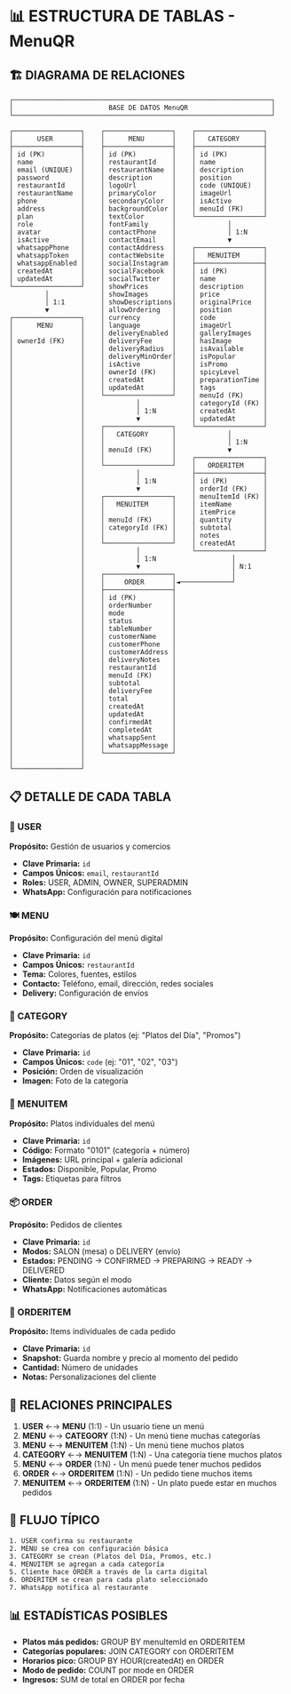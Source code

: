 # 📊 ESTRUCTURA DE TABLAS - MenuQR

## 🏗️ DIAGRAMA DE RELACIONES

```
┌─────────────────────────────────────────────────────────────────┐
│                        BASE DE DATOS MenuQR                     │
└─────────────────────────────────────────────────────────────────┘

┌─────────────────┐    ┌─────────────────┐    ┌─────────────────┐
│      USER       │    │      MENU       │    │   CATEGORY      │
├─────────────────┤    ├─────────────────┤    ├─────────────────┤
│ id (PK)         │    │ id (PK)         │    │ id (PK)         │
│ name            │    │ restaurantId    │    │ name            │
│ email (UNIQUE)  │    │ restaurantName  │    │ description     │
│ password        │    │ description     │    │ position        │
│ restaurantId    │    │ logoUrl         │    │ code (UNIQUE)   │
│ restaurantName  │    │ primaryColor    │    │ imageUrl        │
│ phone           │    │ secondaryColor  │    │ isActive        │
│ address         │    │ backgroundColor │    │ menuId (FK)     │
│ plan            │    │ textColor       │    └─────────────────┘
│ role            │    │ fontFamily      │             │
│ avatar          │    │ contactPhone    │             │ 1:N
│ isActive        │    │ contactEmail    │             ▼
│ whatsappPhone   │    │ contactAddress  │    ┌─────────────────┐
│ whatsappToken   │    │ contactWebsite  │    │   MENUITEM      │
│ whatsappEnabled │    │ socialInstagram │    ├─────────────────┤
│ createdAt       │    │ socialFacebook  │    │ id (PK)         │
│ updatedAt       │    │ socialTwitter   │    │ name            │
└─────────────────┘    │ showPrices      │    │ description     │
         │             │ showImages      │    │ price           │
         │ 1:1         │ showDescriptions│    │ originalPrice   │
         ▼             │ allowOrdering   │    │ position        │
┌─────────────────┐    │ currency        │    │ code            │
│      MENU       │    │ language        │    │ imageUrl        │
│                 │    │ deliveryEnabled │    │ galleryImages   │
│ ownerId (FK)    │    │ deliveryFee     │    │ hasImage        │
│                 │    │ deliveryRadius  │    │ isAvailable     │
│                 │    │ deliveryMinOrder│    │ isPopular       │
│                 │    │ isActive        │    │ isPromo         │
│                 │    │ ownerId (FK)    │    │ spicyLevel      │
│                 │    │ createdAt       │    │ preparationTime │
│                 │    │ updatedAt       │    │ tags            │
│                 │    └─────────────────┘    │ menuId (FK)     │
│                 │             │             │ categoryId (FK) │
│                 │             │ 1:N         │ createdAt       │
│                 │             ▼             │ updatedAt       │
│                 │    ┌─────────────────┐    └─────────────────┘
│                 │    │   CATEGORY      │             │
│                 │    │                 │             │ 1:N
│                 │    │ menuId (FK)     │             ▼
│                 │    │                 │    ┌─────────────────┐
│                 │    └─────────────────┘    │   ORDERITEM     │
│                 │             │             ├─────────────────┤
│                 │             │ 1:N         │ id (PK)         │
│                 │             ▼             │ orderId (FK)    │
│                 │    ┌─────────────────┐    │ menuItemId (FK) │
│                 │    │   MENUITEM      │    │ itemName        │
│                 │    │                 │    │ itemPrice       │
│                 │    │ menuId (FK)     │    │ quantity        │
│                 │    │ categoryId (FK) │    │ subtotal        │
│                 │    │                 │    │ notes           │
│                 │    └─────────────────┘    │ createdAt       │
│                 │             │             └─────────────────┘
│                 │             │ 1:N                   │
│                 │             ▼                       │ N:1
│                 │    ┌─────────────────┐              │
│                 │    │     ORDER       │◄─────────────┘
│                 │    ├─────────────────┤
│                 │    │ id (PK)         │
│                 │    │ orderNumber     │
│                 │    │ mode            │
│                 │    │ status          │
│                 │    │ tableNumber     │
│                 │    │ customerName    │
│                 │    │ customerPhone   │
│                 │    │ customerAddress │
│                 │    │ deliveryNotes   │
│                 │    │ restaurantId    │
│                 │    │ menuId (FK)     │
│                 │    │ subtotal        │
│                 │    │ deliveryFee     │
│                 │    │ total           │
│                 │    │ createdAt       │
│                 │    │ updatedAt       │
│                 │    │ confirmedAt     │
│                 │    │ completedAt     │
│                 │    │ whatsappSent    │
│                 │    │ whatsappMessage │
│                 │    └─────────────────┘
│                 │
└─────────────────┘
```

## 📋 DETALLE DE CADA TABLA

### 👤 USER
**Propósito:** Gestión de usuarios y comercios
- **Clave Primaria:** `id`
- **Campos Únicos:** `email`, `restaurantId`
- **Roles:** USER, ADMIN, OWNER, SUPERADMIN
- **WhatsApp:** Configuración para notificaciones

### 🍽️ MENU
**Propósito:** Configuración del menú digital
- **Clave Primaria:** `id`
- **Campos Únicos:** `restaurantId`
- **Tema:** Colores, fuentes, estilos
- **Contacto:** Teléfono, email, dirección, redes sociales
- **Delivery:** Configuración de envíos

### 📂 CATEGORY
**Propósito:** Categorías de platos (ej: "Platos del Día", "Promos")
- **Clave Primaria:** `id`
- **Campos Únicos:** `code` (ej: "01", "02", "03")
- **Posición:** Orden de visualización
- **Imagen:** Foto de la categoría

### 🍴 MENUITEM
**Propósito:** Platos individuales del menú
- **Clave Primaria:** `id`
- **Código:** Formato "0101" (categoría + número)
- **Imágenes:** URL principal + galería adicional
- **Estados:** Disponible, Popular, Promo
- **Tags:** Etiquetas para filtros

### 📦 ORDER
**Propósito:** Pedidos de clientes
- **Clave Primaria:** `id`
- **Modos:** SALON (mesa) o DELIVERY (envío)
- **Estados:** PENDING → CONFIRMED → PREPARING → READY → DELIVERED
- **Cliente:** Datos según el modo
- **WhatsApp:** Notificaciones automáticas

### 🛒 ORDERITEM
**Propósito:** Items individuales de cada pedido
- **Clave Primaria:** `id`
- **Snapshot:** Guarda nombre y precio al momento del pedido
- **Cantidad:** Número de unidades
- **Notas:** Personalizaciones del cliente

## 🔗 RELACIONES PRINCIPALES

1. **USER** ←→ **MENU** (1:1) - Un usuario tiene un menú
2. **MENU** ←→ **CATEGORY** (1:N) - Un menú tiene muchas categorías
3. **MENU** ←→ **MENUITEM** (1:N) - Un menú tiene muchos platos
4. **CATEGORY** ←→ **MENUITEM** (1:N) - Una categoría tiene muchos platos
5. **MENU** ←→ **ORDER** (1:N) - Un menú puede tener muchos pedidos
6. **ORDER** ←→ **ORDERITEM** (1:N) - Un pedido tiene muchos items
7. **MENUITEM** ←→ **ORDERITEM** (1:N) - Un plato puede estar en muchos pedidos

## 🎯 FLUJO TÍPICO

```
1. USER confirma su restaurante
2. MENU se crea con configuración básica
3. CATEGORY se crean (Platos del Día, Promos, etc.)
4. MENUITEM se agregan a cada categoría
5. Cliente hace ORDER a través de la carta digital
6. ORDERITEM se crean para cada plato seleccionado
7. WhatsApp notifica al restaurante
```

## 📊 ESTADÍSTICAS POSIBLES

- **Platos más pedidos:** GROUP BY menuItemId en ORDERITEM
- **Categorías populares:** JOIN CATEGORY con ORDERITEM
- **Horarios pico:** GROUP BY HOUR(createdAt) en ORDER
- **Modo de pedido:** COUNT por mode en ORDER
- **Ingresos:** SUM de total en ORDER por fecha
